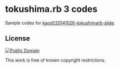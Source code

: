 # tokushima.rb 3 codes

Sample codes for [kaosf/20141026-tokushimarb-slide](https://github.com/kaosf/20141026-tokushimarb-slide).

## License

[![Public Domain](http://i.creativecommons.org/p/mark/1.0/88x31.png)](http://creativecommons.org/publicdomain/mark/1.0/ "license")

This work is free of known copyright restrictions.
